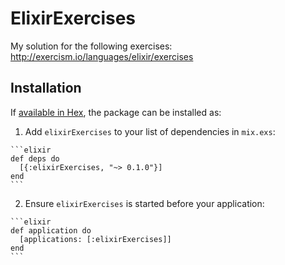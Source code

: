 # ElixirExercises

My solution for the following exercises: http://exercism.io/languages/elixir/exercises

## Installation

If [available in Hex](https://hex.pm/docs/publish), the package can be installed as:

  1. Add `elixirExercises` to your list of dependencies in `mix.exs`:

    ```elixir
    def deps do
      [{:elixirExercises, "~> 0.1.0"}]
    end
    ```

  2. Ensure `elixirExercises` is started before your application:

    ```elixir
    def application do
      [applications: [:elixirExercises]]
    end
    ```

